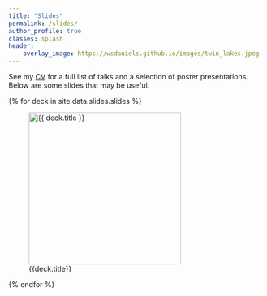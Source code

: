 ```yaml
---
title: "Slides"
permalink: /slides/
author_profile: true
classes: splash
header:
    overlay_image: https://wsdaniels.github.io/images/twin_lakes.jpeg
---
```


See my [CV](https://wsdaniels.github.io/files/william_daniels_CV_full.pdf) for a full list of talks and a selection of poster presentations. Below are some slides that may be useful.

<div>
    {% for deck in site.data.slides.slides %}
    <figure>
        <a href=
            {% if deck.url contains "://" %}
              "{{ deck.url }}"
            {% else %}
              "{{ deck.url | relative_url }}"
            {% endif %}
            title="{{ deck.title }}"
        >
        <img class="thumb" width="300" src=
          {% if deck.image_path contains "://" %}
            "{{ deck.image_path }}"
          {% else %}
            "{{ deck.image_path | relative_url }}"
          {% endif %}
          alt="{{ deck.title }}">
        </a>
        <figcaption>
        {{deck.title}}
        </figcaption>
    </figure>
    {% endfor %}
</div>